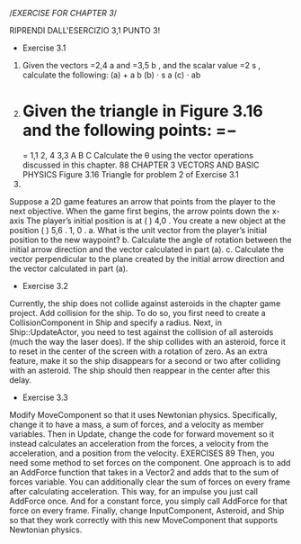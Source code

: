 ﻿/*EXERCISE FOR CHAPTER 3*/


RIPRENDI DALL'ESERCIZIO 3,1 PUNTO 3!

-  Exercise 3.1
1. Given the vectors =2,4 a and =3,5 b , and the scalar value =2 s , calculate the following:
   (a) + a b
   (b) ⋅ s a
   (c) ⋅ ab
2. Given the triangle in Figure 3.16 and the following points:
   =−
   =
   =
   1,1
   2, 4
   3,3
   A
   B
   C
   Calculate the θ using the vector operations discussed in this chapter.
   88
   CHAPTER 3 VECTORS AND BASIC PHYSICS
   Figure 3.16 Triangle for problem 2 of Exercise 3.1
3.
Suppose a 2D game features an arrow that points from the player to the next objective.
When the game first begins, the arrow points down the x-axis
The player’s initial position is at ( )
4,0 .
You create a new object at the position ( )
5,6 .
1, 0 .
a. What is the unit vector from the player’s initial position to the new waypoint?
b. Calculate the angle of rotation between the initial arrow direction and the vector
calculated in part (a).
c. Calculate the vector perpendicular to the plane created by the initial arrow direction
and the vector calculated in part (a).

- Exercise 3.2

Currently, the ship does not collide against asteroids in the chapter game project. Add collision
for the ship. To do so, you first need to create a CollisionComponent in Ship and specify
a radius. Next, in Ship::UpdateActor, you need to test against the collision of all asteroids
(much the way the laser does). If the ship collides with an asteroid, force it to reset in the center
of the screen with a rotation of zero.
As an extra feature, make it so the ship disappears for a second or two after colliding with an
asteroid. The ship should then reappear in the center after this delay.

- Exercise 3.3

Modify MoveComponent so that it uses Newtonian physics. Specifically, change it to have a
mass, a sum of forces, and a velocity as member variables. Then in Update, change the code for
forward movement so it instead calculates an acceleration from the forces, a velocity from the
acceleration, and a position from the velocity.
EXERCISES
89
Then, you need some method to set forces on the component. One approach is to add an
AddForce function that takes in a Vector2 and adds that to the sum of forces variable. You
can additionally clear the sum of forces on every frame after calculating acceleration. This way,
for an impulse you just call AddForce once. And for a constant force, you simply call AddForce
for that force on every frame.
Finally, change InputComponent, Asteroid, and Ship so that they work correctly with this
new MoveComponent that supports Newtonian physics.